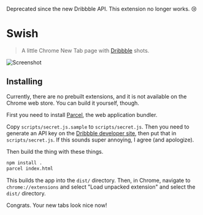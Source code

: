 Deprecated since the new Dribbble API. This extension no longer works. :cry:

# Swish

> A little Chrome New Tab page with [Dribbble](http://dribbble.com) shots.

![Screenshot](https://imgur.com/Pg1MiH6.png "Screenshot")

## Installing

Currently, there are no prebuilt extensions, and it is not available on the Chrome web store. You can build it yourself, though.

First you need to install [Parcel](https://parceljs.org/), the web application bundler.

Copy `scripts/secret.js.sample` to `scripts/secret.js`. Then you need to generate an API key on the [Dribbble developer site](https://dribbble.com/account/applications/new), then put that in `scripts/secret.js`. If this sounds super annoying, I agree (and apologize).

Then build the thing with these things.

```bash
npm install .
parcel index.html
```

This builds the app into the `dist/` directory. Then, in Chrome, navigate to `chrome://extensions` and select "Load unpacked extension" and select the `dist/` directory.

Congrats. Your new tabs look nice now!
